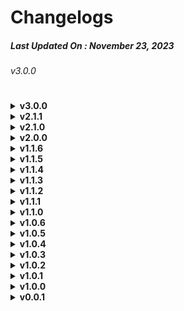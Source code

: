 # Changelogs
##### Last Updated On :  November 23, 2023
###### v3.0.0


#
<details><summary><strong>v3.0.0</strong></summary>
  
  - [SYS] WT0.1.18(SU13/14beta) Systems
  - [FM] Updated Flight Model
  - [EXT] Toggleable SatCom
  - [EXT] New Wingflex
  - [INT] New PFD, CDU and MFD colours
  - [SYS] EFB Door Page
  - [EXT] New PBR Textures
  - [SYS] PFD - VBar
  - [INT] New Camera positions
  - [FX/INT] New cockpit lights
  - [UI] Initial Loading Tip
  - [FM/SYS] Fuel Scalar, ETA Fuel and TSFC
  - [SYS] Fixed OPT being higher than MAX

</details>

<details><summary><strong>v2.1.1</strong></summary>
  
  - [EXT] Duplicated Center Wheels fix (from v2.1.0)

</details>

<details><summary><strong>v2.1.0</strong></summary>
  
  - [INT] New cockpit texture fonts
  - [INT] New MCP fonts
  - [FX/INT] New interior lights
  - [FX/EXT] Beacon light improvements
  - [SYS] Set max ceiling altitude to FL430
  - [FM] Wing flex fix integration
  - [FM] Bounce fix
  - [FM] Gear Compression fix
  - [FM/EXT] Steering fix
  - [SYS] Add GSX Profile
  - [UI] Add Checklists
  - [FM] Fix Pitches from an External View
  - [FM] Fix Cruising with a negative pitch
  - [FM] Reworked flaps and slats configuration
  - [FM] Flight model dimensions & position update
  - [FM] Reworked aircraft data based on simulation software
  - [FM] Reworked default payload stations based on BAW cabin layout
  - [SYS] Adjust RA on the ground
  - [INT] New cockpit texture decals
  - [FM] Flight Director overshoot on turn fix
  - [UI] Add a tool to export Community folder lists to the Installer for easier support
  - [UI] Add changelog link to the Installer
  - [INT/EXT] minor texture & model bug fixes

</details>

<details><summary><strong>v2.0.0</strong></summary>
  
  - [SYS/FM] Accurate -8 FMC Calculation/Trim Settings/Flight models based on FCOM and Real References  
  - [FX/EXT] NewLight Effects  
  - [EXT] New GE Engine Textures/Anims  
  - [FM] Some FM Improvements  
  - [UI] Added Tips  
  
  - [SYS/FM] Systems/Flight models are completely overhauled based on AAU2  
  - [SYS/FM/LIV/SND] Split GEnx-1B64/Trent1000-H Variants  
  - [EXT] Added model.v2  
  - (High Res mesh, Unmirrored UV mapping for Tail/Engines/Wings/Bottom-Gear-Door/Cargo-Hinge)  
  
  - [SYS] Corrected GE Engine MFD Gauges  
  - [SYS] Corrected GE Engine FMC Values  
  - [SYS/FM] Adjusted Engines Power/Fuel Flow to match FCOM, Real Reference and SimBrief  
  - [EXT] Corrected Airplane Height  
  - [EXT] Corrected Gear Hinge Animations as irl  
  - [UI] The Installer has a function to patch/use Third-Party SoundPacks easily  
  - [UI] The Installer has a function to convert Older Liveries (For ~v1.1.6) with User Selected Engine Variants  
  - (For real B788 operators, GE/RR is selected by default. For virtual, GE is selected.)  
  - [FM] Adjusted Steering Sensitivity  
  - [FM] Adjusted Pitch/Roll/Yaw Stability  
  
  - [EXT] Adjusted GPU/Fuel Pipes to the correct position  
  - [EXT] Adjusted GPU/Fuel Truck position to the correct one  
  - [LIV] Liveries no longer need to include its own panel.cfg  
  - [EXT] New Engines Animation  
  - [EXT] New Engine textures  
  - [LIV] Added ANA Saba Special Livery (JA801A)  
  - [LIV] Added TUI Livery (T-GUIH)  
  - [FX] Added APU Blur effect  
  
  - [UI] Added Custom Loading Screen Images  
  - (Currently not working due to Asobo's bug)  
  - [LIV] ANA/JAL Custom Wing textures  
  - [FX] More brighter Beacon/Strobo Light  
  - [FM] Weight fix
</details>

<details><summary><strong>v1.1.6</strong></summary>

  - Fixed problem with ANA and JAL engine animations when using with B78XH(dev) since v1.1.1
</details>

<details><summary><strong>v1.1.5</strong></summary>

  - Fixed problem with rudder not being enabled.  
  - Fixed a problem with the livery converter.
  - The problem with the loss of Animation for Engine in third party liveries is due to a change in the latest B78XH.
  - The flight model is now based on the one used until v1.0.5 (basic Flight Model). v1.0.6-v1.1.4 flight models are named "exp Flight Model" and you can specify which one to use from the Settings tab before installation/update.
  - control issues could be improved.
</details>

<details><summary><strong>v1.1.4</strong></summary>

  - Fix Livery Converter issue  
  - Add revert function to Livery Converter
</details>

<details><summary><strong>v1.1.3</strong></summary>

  - Fixed problems with exp installation  
  - Updated livery conversion function  
  - Updated menu  
  - Updated FAQ page
</details>

<details><summary><strong>v1.1.2</strong></summary>

  - New installer  
  - Created FAQ Page
  - Remove texts/decals showed in front of the cockpit.  
  - Fix Strobe lights direction
  - The engine thrust has been reduced to 0.92  
  - Added code to phase out the CLB 1/2 limit at FL100 and above as irl, (so low climb rate has been solved.)  
  - Added code to show optimum, maximum and recommended altitude based on current weight in FMC page.  
  - Improved Control stability
</details>

<details><summary><strong>v1.1.1</strong></summary>

  - Fixed liveries bug  
  - Increased engine thrust power
</details>

<details><summary><strong>v1.1.0</strong></summary>

  - Realistic flight model based on documentation  
  - Engine parameters from GEnx-1B67  
  - More realistic strobe and beacon lights  
  - More realistic fuel consumption  
  - FMC payload manager adjusted for -8  
  - Front wheels can now turn up to 70° left/right  
  - Fuel pump bug fixed  
  - The sound is now using the B78X(or B78XH) one.  
  - Support for B78XH (latest exp) separated from default 78X  
  - (recommended B78XH is latest Dev)  
</details>

<details><summary><strong>v1.0.6</strong></summary>

  - Fixed APU issues.  
  - Top beacon light in correct position.  
  - Some of the models have been reworked, the definition has been increased, and some bugs in the models have been fixed.  
  - Fixed American livery's engine painting.  
  - The installer detects the latest B78XH(dev) and adapts configs to the new engine animations.
</details>

<details><summary><strong>v1.0.5</strong></summary>

  - Even if the folder name of HD78XH (downloaded by Community-Downlaoder) is B78XH-dev, it will be detected (as dev version).  
  - Parameters such as engine thrust, fuel consumption, etc. will be the same as the (installed) B78XH after runned v1.0.5-installer.  
  - (-1B76 instead of GEnx-1B70, but more realistic to fly than before).
</details>

<details><summary><strong>v1.0.4</strong></summary>

  - The installer has changed from .exe to .bat+.py. This eliminates false positives of substitution-type-malware by McAfee.  
  - Liveries/models Updated.  
</details>

<details><summary><strong>v1.0.3</strong></summary>

  - Fix for some users cannot run installer.
</details>

<details><summary><strong>v1.0.2</strong></summary>

  - The installer no longer checking for Asobo B78X, as there was still a problem with Steam users not being able to use the installer.
</details>

<details><summary><strong>v1.0.1</strong></summary>

  - Fixed an issue Steam users were getting an error when running the installer.
</details>

<details><summary><strong>v1.0.0</strong></summary>

  - Corrected Cockpit Position  
  - Corrected Aerodynamics configs  
  - Corrected Camera configs  
  - Corrected AFT Cargo Position  
  - Systems compatibility with HD  
  - Fixed broken instruments  
  - FMC now shows correct engines name  
  - Corrected flaps settings in FMC  
  - Fixed Strobe Lights  
  - Fixed Interior Lights (e.g. Dome Lights)  
  - Fixed Logo Lights missing  
  - Fixed Wipers missing  
  - Corrected Flaps config / EICAS Instruments / FMC Settings (deleted flaps 10, 17, 18)  
  - Changed Flap lever decals  
  - Changed Flaps Speed Limit decals.  
  - Fixed ailerons inverted  
  - Fixed Qatar livery  
  - Added Liveries : Air Canada, United Airlines (New - 2019, not irl)
</details>

<details><summary><strong>v0.0.1</strong></summary>

  - Initial release
</details>
